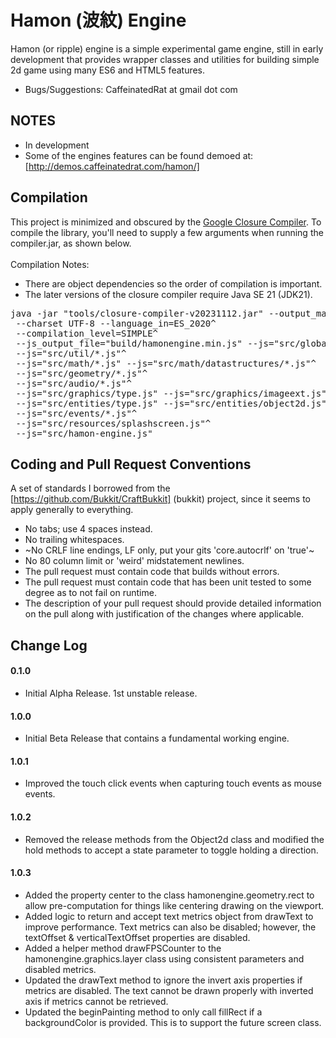 Hamon (波紋) Engine 
===========

Hamon (or ripple) engine is a simple experimental game engine, still in early development that provides wrapper classes and utilities for building simple 2d game using many ES6 and HTML5 features.

* Bugs/Suggestions: CaffeinatedRat at gmail dot com

NOTES
-----------

* In development
* Some of the engines features can be found demoed at: [http://demos.caffeinatedrat.com/hamon/]

Compilation
-----------

This project is minimized and obscured by the [Google Closure Compiler](https://developers.google.com/closure/compiler/).  To compile the library, you'll need to supply a few arguments when running the compiler.jar, as shown below.
\
\
Compilation Notes:
* There are object dependencies so the order of compilation is important.
* The later versions of the closure compiler require Java SE 21 (JDK21).

<pre>
java -jar "tools/closure-compiler-v20231112.jar" --output_manifest "build/manifest.MF"^
 --charset UTF-8 --language_in=ES_2020^
 --compilation_level=SIMPLE^
 --js_output_file="build/hamonengine.min.js" --js="src/global.js"^
 --js="src/util/*.js"^
 --js="src/math/*.js" --js="src/math/datastructures/*.js"^
 --js="src/geometry/*.js"^
 --js="src/audio/*.js"^
 --js="src/graphics/type.js" --js="src/graphics/imageext.js" --js="src/graphics/layer.js" --js="src/graphics/sprite.js" --js="src/graphics/animsprite.js" --js="src/graphics/spritesheet.js"^
 --js="src/entities/type.js" --js="src/entities/object2d.js" --js="src/entities/spriteObject.js" --js="src/entities/shapeObject.js" --js="src/entities/cell.js"^
 --js="src/events/*.js"^
 --js="src/resources/splashscreen.js"^
 --js="src/hamon-engine.js"
</pre>
 

Coding and Pull Request Conventions
-----------

A set of standards I borrowed from the [https://github.com/Bukkit/CraftBukkit] (bukkit) project, since it seems to apply generally to everything.

* No tabs; use 4 spaces instead.
* No trailing whitespaces.
* ~No CRLF line endings, LF only, put your gits 'core.autocrlf' on 'true'~
* No 80 column limit or 'weird' midstatement newlines.
* The pull request must contain code that builds without errors.
* The pull request must contain code that has been unit tested to some degree as to not fail on runtime.
* The description of your pull request should provide detailed information on the pull along with justification of the changes where applicable.

Change Log
-----------

#### 0.1.0
* Initial Alpha Release.  1st unstable release.

#### 1.0.0
* Initial Beta Release that contains a fundamental working engine.

#### 1.0.1
* Improved the touch click events when capturing touch events as mouse events.

#### 1.0.2
* Removed the release methods from the Object2d class and modified the hold methods to accept a state parameter to toggle holding a direction.

#### 1.0.3
* Added the property center to the class hamonengine.geometry.rect to allow pre-computation for things like centering drawing on the viewport.
* Added logic to return and accept text metrics object from drawText to improve performance.  Text metrics can also be disabled; however, the textOffset & verticalTextOffset properties are disabled.
* Added a helper method drawFPSCounter to the hamonengine.graphics.layer class using consistent parameters and disabled metrics.
* Updated the drawText method to ignore the invert axis properties if metrics are disabled.  The text cannot be drawn properly with inverted axis if metrics cannot be retrieved.
* Updated the beginPainting method to only call fillRect if a backgroundColor is provided.  This is to support the future screen class.